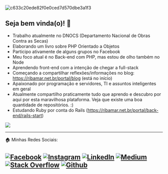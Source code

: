 ![c633c20ede82f0e0ced7d570dbe3a1f3](https://user-images.githubusercontent.com/70382532/138322189-2db8df52-9dcb-40a0-88a8-c365466bd33d.gif)

## Seja bem vinda(o)! 👋

- Trabalho atualmente no DNOCS (Departamento Nacional de Obras Contra as Secas)
- Elaborando um livro sobre PHP Orientado a Objetos
- Participo ativamente de alguns grupos no Facebook
- Meu foco atual é no Back-end com PHP, mas estou de olho também no Node
- Aprendendo front-end com a intenção de chegar a full-stack
- Começando a compartilhar reflexões/informações no blog: https://ribamar.net.br/portal/blog (está no início)
- Apaixonado por programação e servidores, TI e assuntos inteligentes em geral
- Atualmente compartilho praticamente tudo que aprendo e descubro por aqui por esta maravilhosa plataforma. Veja que existe uma boa quantidade de repositórios. :)
- Estudando Ruby por conta do Rails (https://ribamar.net.br/portal/back-end/rails-start)

<img src="https://github-readme-stats.vercel.app/api/?&username=ribafs&show_icons=true&hide=contribs,prs&cache_seconds=86400&theme=default">
  
---
🏠 Minhas Redes Sociais: <br />

<a href="https://www.facebook.com/ribamar.fs/"> ![Facebook](https://img.shields.io/badge/Facebook-%231877F2.svg?style=for-the-badge&logo=Facebook&logoColor=white)</a>
<a href="https://www.instagram.com/ribafs2/"> ![Instagram](https://img.shields.io/badge/Instagram-%23E4405F.svg?style=for-the-badge&logo=Instagram&logoColor=white)</a>
<a href="https://www.linkedin.com/in/ribafs/"> ![LinkedIn](https://img.shields.io/badge/Linkedin-%230077B5.svg?style=for-the-badge&logo=Linkedin&logoColor=white)</a>
<a href="https://medium.com/@ribafs"> ![Medium](https://img.shields.io/badge/Medium-12100E?style=for-the-badge&logo=medium&logoColor=white)</a>
<a href="https://stackoverflow.com/users/2373624/ribamar-fs">![Stack Overflow](https://img.shields.io/badge/-Stackoverflow-FE7A16?style=for-the-badge&logo=stack-overflow&logoColor=white)</a>
<a href="https://github.com/ribafs"> ![Github](https://img.shields.io/github/followers/ribafs?style=social)
---  

